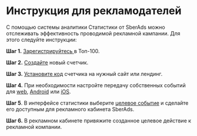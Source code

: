 # Инструкция для рекламодателей

С помощью системы аналитики Cтатистики от SberAds можно отслеживать эффективность проводимой рекламной кампании. Для этого следуйте инструкции:

**Шаг 1.** [Зарегистрируйтесь ](../nachalo-raboty/registraciya-na-servise.md)в Топ-100.

**Шаг 2.** [Создайте](../nachalo-raboty/sozdanie-schyotchika/) новый счетчик.

**Шаг 3.** [Установите код](../nachalo-raboty/ustanovka-schyotchika/) счетчика на нужный сайт или лендинг.

**Шаг 4.** При необходимости настройте передачу собственных событий для [web](../nastroika-sbora-i-otpravki-dannykh/veb-schyotchik/metody-po-rabote-s-schyotchikom-top-100/otpravka-sobstvennykh-sobytii.md), [Android](../nastroika-sbora-i-otpravki-dannykh/android-sdk/metody-po-rabote-s-android-sdk/otpravka-sobstvennykh-sobytii.md) или [iOS](../nastroika-sbora-i-otpravki-dannykh/ios-sdk/metody-po-rabote-s-ios-sdk/otpravka-sobstvennykh-sobytii.md).

**Шаг 5**. В интерфейсе статистики выберите [целевое событие](../rabota-s-otchyotami-v-analitike/otchyoty-analitiki/celevye-sobytiya.md) и сделайте его доступным для рекламного кабинета SberAds.

**Шаг 6.** В рекламном кабинете привяжите созданное целевое действие к рекламной компании.
